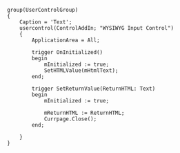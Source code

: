             group(UserControlGroup)
            {
                Caption = 'Text';
                usercontrol(ControlAddIn; "WYSIWYG Input Control")
                {
                    ApplicationArea = All;

                    trigger OnInitialized()
                    begin
                        mInitialized := true;
                        SetHTMLValue(mHtmlText);
                    end;

                    trigger SetReturnValue(ReturnHTML: Text)
                    begin
                        mInitialized := true;

                        mReturnHTML := ReturnHTML;
                        Currpage.Close();
                    end;

                }
            }